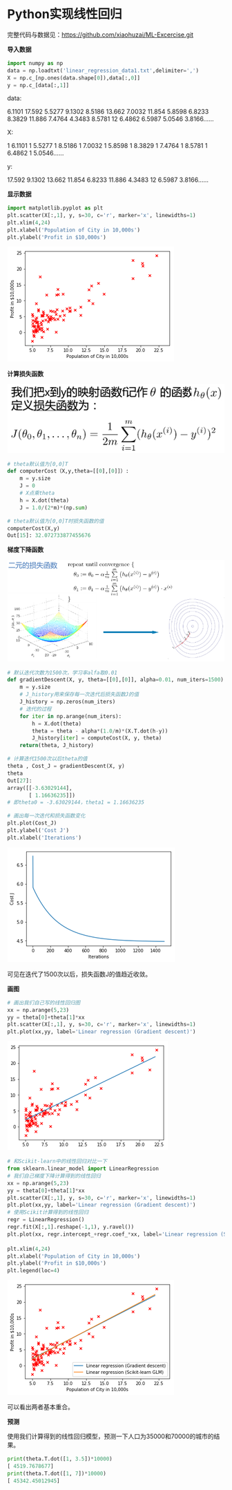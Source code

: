 # Python实现线性回归

完整代码与数据见：https://github.com/xiaohuzai/ML-Excercise.git

**导入数据**

```python
import numpy as np
data = np.loadtxt('linear_regression_data1.txt',delimiter=',')
X = np.c_[np.ones(data.shape[0]),data[:,0]]
y = np.c_[data[:,1]]
```

data:

6.1101	17.592
5.5277	9.1302
8.5186	13.662
7.0032	11.854
5.8598	6.8233
8.3829	11.886
7.4764	4.3483
8.5781	12
6.4862	6.5987
5.0546	3.8166......

X:

1	6.1101
1	5.5277
1	8.5186
1	7.0032
1	5.8598
1	8.3829
1	7.4764
1	8.5781
1	6.4862
1	5.0546......

y:

17.592
9.1302
13.662
11.854
6.8233
11.886
4.3483
12
6.5987
3.8166......

**显示数据**

```python
import matplotlib.pyplot as plt
plt.scatter(X[:,1], y, s=30, c='r', marker='x', linewidths=1)
plt.xlim(4,24)
plt.xlabel('Population of City in 10,000s')
plt.ylabel('Profit in $10,000s')
```

![](https://raw.githubusercontent.com/xiaohuzai/ML-Excercise/master/pictures/chapter2/%E5%AE%9E%E9%AA%8C%E5%9B%BE/%E6%95%B0%E6%8D%AE1.png)

**计算损失函数**

![](https://raw.githubusercontent.com/xiaohuzai/ML-Excercise/master/pictures/chapter2/%E7%BA%BF%E6%80%A7%E5%9B%9E%E5%BD%927.png)

```python
# theta默认值为[0,0]T
def computerCost（X,y,theta=[[0],[0]]）:
    m = y.size
    J = 0
    # X点乘theta
    h = X.dot(theta)
    J = 1.0/(2*m)*(np.sum)
```

```python
# theta默认值为[0,0]T时损失函数的值
computerCost(X,y)
Out[15]: 32.072733877455676
```

**梯度下降函数**

![](https://raw.githubusercontent.com/xiaohuzai/ML-Excercise/master/pictures/chapter2/%E7%BA%BF%E6%80%A7%E5%9B%9E%E5%BD%9211.png)

```python
# 默认迭代次数为1500次，学习率alfa取0.01
def gradientDescent(X, y, theta=[[0],[0]], alpha=0.01, num_iters=1500):
    m = y.size
    # J_history用来保存每一次迭代后损失函数J的值
    J_history = np.zeros(num_iters)
    # 迭代的过程
    for iter in np.arange(num_iters):
        h = X.dot(theta)
        theta = theta - alpha*(1.0/m)*(X.T.dot(h-y))
        J_history[iter] = computeCost(X, y, theta)
    return(theta, J_history)
```

```python
# 计算迭代1500次以后theta的值
theta , Cost_J = gradientDescent(X, y)
theta
Out[27]: 
array([[-3.63029144],
       [ 1.16636235]])
# 即theta0 = -3.63029144，theta1 = 1.16636235
```

```python
# 画出每一次迭代和损失函数变化
plt.plot(Cost_J)
plt.ylabel('Cost J')
plt.xlabel('Iterations')
```

![](https://raw.githubusercontent.com/xiaohuzai/ML-Excercise/master/pictures/chapter2/%E5%AE%9E%E9%AA%8C%E5%9B%BE/%E8%BF%AD%E4%BB%A31.png)

可见在迭代了1500次以后，损失函数J的值趋近收敛。

**画图**

```python
# 画出我们自己写的线性回归图
xx = np.arange(5,23)
yy = theta[0]+theta[1]*xx
plt.scatter(X[:,1], y, s=30, c='r', marker='x', linewidths=1)
plt.plot(xx,yy, label='Linear regression (Gradient descent)')
```

![](https://raw.githubusercontent.com/xiaohuzai/ML-Excercise/master/pictures/chapter2/%E5%AE%9E%E9%AA%8C%E5%9B%BE/%E6%A2%AF%E5%BA%A6%E4%B8%8B%E9%99%8D%E7%BA%BF%E6%80%A7%E5%9B%9E%E5%BD%92.png)

```python
# 和Scikit-learn中的线性回归对比一下 
from sklearn.linear_model import LinearRegression
# 我们自己梯度下降计算得到的线性回归
xx = np.arange(5,23)
yy = theta[0]+theta[1]*xx
plt.scatter(X[:,1], y, s=30, c='r', marker='x', linewidths=1)
plt.plot(xx,yy, label='Linear regression (Gradient descent)')
# 使用Scikit计算得到的线性回归
regr = LinearRegression()
regr.fit(X[:,1].reshape(-1,1), y.ravel())
plt.plot(xx, regr.intercept_+regr.coef_*xx, label='Linear regression (Scikit-learn GLM)')

plt.xlim(4,24)
plt.xlabel('Population of City in 10,000s')
plt.ylabel('Profit in $10,000s')
plt.legend(loc=4)
```

![](https://raw.githubusercontent.com/xiaohuzai/ML-Excercise/master/pictures/chapter2/%E5%AE%9E%E9%AA%8C%E5%9B%BE/%E6%A2%AF%E5%BA%A6%E4%B8%8B%E9%99%8D%E4%B8%8EScikit%E5%AF%B9%E6%AF%94.png)

可以看出两者基本重合。

**预测**

使用我们计算得到的线性回归模型，预测一下人口为35000和70000的城市的结果。

```python
print(theta.T.dot([1, 3.5])*10000)
[ 4519.7678677]
print(theta.T.dot([1, 7])*10000)
[ 45342.45012945]
```

